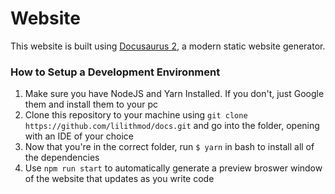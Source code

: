 # Website

This website is built using [Docusaurus 2](https://docusaurus.io/), a modern static website generator.

### How to Setup a Development Environment
1. Make sure you have NodeJS and Yarn Installed. If you don't, just Google them and install them to your pc
2. Clone this repository to your machine using `git clone https://github.com/lilithmod/docs.git` and go into the folder, opening with an IDE of your choice
3. Now that you're in the correct folder, run `$ yarn` in bash to install all of the dependencies
4. Use `npm run start` to automatically generate a preview broswer window of the website that updates as you write code

